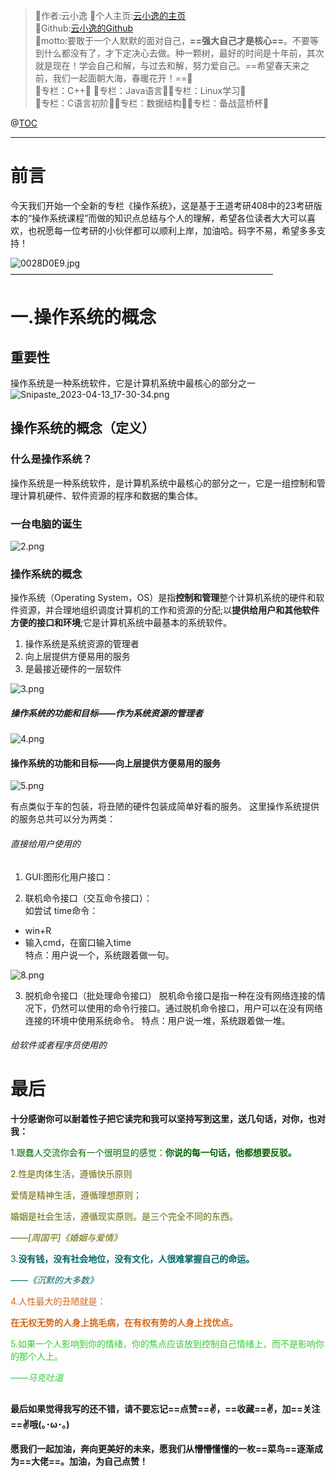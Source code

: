 >🌹作者:云小逸
> 📝个人主页:[云小逸的主页](https://blog.csdn.net/m0\_68865259?spm=1019.2139.3001.5343)\
> 📝Github:[云小逸的Github](https://github.com/NanXing003)\
> 🤟motto:要敢于一个人默默的面对自己，**==强大自己才是核心==**。不要等到什么都没有了，才下定决心去做。种一颗树，最好的时间是十年前，其次就是现在！学会自己和解，与过去和解，努力爱自己。==希望春天来之前，我们一起面朝大海，春暖花开！==🤟\
> 👏专栏：C++👏   👏专栏：Java语言👏👏专栏：Linux学习👏\
> 👏专栏：C语言初阶👏👏专栏：数据结构👏👏专栏：备战蓝桥杯👏

@[TOC](文章目录)

***

# 前言

今天我们开始一个全新的专栏《操作系统》，这是基于王道考研408中的23考研版本的“操作系统课程”而做的知识点总结与个人的理解，希望各位读者大大可以喜欢，也祝愿每一位考研的小伙伴都可以顺利上岸，加油哈。码字不易，希望多多支持！

![0028D0E9.jpg](https://p1-juejin.byteimg.com/tos-cn-i-k3u1fbpfcp/3ee721d847e04cf1bc137a487260786b~tplv-k3u1fbpfcp-watermark.image?)
——————————————————————————————

# 一.操作系统的概念

## 重要性

操作系统是一种系统软件，它是计算机系统中最核心的部分之一
![Snipaste\_2023-04-13\_17-30-34.png](https://p3-juejin.byteimg.com/tos-cn-i-k3u1fbpfcp/4bccdc6336914186875837c794594d0c~tplv-k3u1fbpfcp-watermark.image?)

## 操作系统的概念（定义）

### 什么是操作系统？

操作系统是一种系统软件，是计算机系统中最核心的部分之一，它是一组控制和管理计算机硬件、软件资源的程序和数据的集合体。

### 一台电脑的诞生

![2.png](https://p6-juejin.byteimg.com/tos-cn-i-k3u1fbpfcp/db1c3c9f8d0246e98eea6c9433bca6fe~tplv-k3u1fbpfcp-watermark.image?)

### 操作系统的概念

操作系统（Operating System，OS）是指**控制和管理**整个计算机系统的硬件和软件资源，并合理地组织调度计算机的工作和资源的分配;以**提供给用户和其他软件方便的接口和环境**;它是计算机系统中最基本的系统软件。

1. 操作系统是系统资源的管理者
2. 向上层提供方便易用的服务
3. 是最接近硬件的一层软件

![3.png](https://p1-juejin.byteimg.com/tos-cn-i-k3u1fbpfcp/1d943e4c6b504b00a21e9f8fd73bce37~tplv-k3u1fbpfcp-watermark.image?)

##### 操作系统的功能和目标——作为系统资源的管理者

![4.png](https://p1-juejin.byteimg.com/tos-cn-i-k3u1fbpfcp/db8947f0c88f4c0c92d3b8af5144c3f8~tplv-k3u1fbpfcp-watermark.image?)

#### 操作系统的功能和目标——向上层提供方便易用的服务

![5.png](https://p1-juejin.byteimg.com/tos-cn-i-k3u1fbpfcp/9c3bd038943c4aa2a490897367a8eb13~tplv-k3u1fbpfcp-watermark.image?)

有点类似于车的包装，将丑陋的硬件包装成简单好看的服务。
这里操作系统提供的服务总共可以分为两类：

###### 直接给用户使用的

1. GUI:图形化用户接口：

2. 联机命令接口（交互命令接口）：<br>
如尝试 time命令：
* win+R
* 输入cmd，在窗口输入time<br>
特点：用户说一个，系统跟着做一句。

![8.png](https://p6-juejin.byteimg.com/tos-cn-i-k3u1fbpfcp/1749c74cfcdf451c888817b27084325f~tplv-k3u1fbpfcp-watermark.image?)

3. 脱机命令接口（批处理命令接口）
脱机命令接口是指一种在没有网络连接的情况下，仍然可以使用的命令行接口。通过脱机命令接口，用户可以在没有网络连接的环境中使用系统命令。
特点：用户说一堆，系统跟着做一堆。


###### 给软件或者程序员使用的

# 最后

**十分感谢你可以耐着性子把它读完和我可以坚持写到这里，送几句话，对你，也对我：**

<font color="#006600">1.跟蠢人交流你会有一个很明显的感觉：**你说的每一句话，他都想要反驳。**</font><br />

<font color="#666600">2.性是肉体生活，遵循快乐原则

爱情是精神生活，遵循理想原则；

婚姻是社会生活，遵循现实原则。是三个完全不同的东西。

*——\[周国平]《婚姻与爱情》*</font><br />

<font color="#006666">3.**没有钱，没有社会地位，没有文化，人很难掌握自己的命运。**

*——《沉默的大多数》*</font><br />

<font color="#D2691E">4.人性最大的丑陋就是：

**在无权无势的人身上挑毛病，在有权有势的人身上找优点。**</font><br />

<font color="#32CD32">5.如果一个人影响到你的情绪，你的焦点应该放到控制自己情绪上，而不是影响你的那个人上。

*——马克吐温* </font><br />

##

**最后如果觉得我写的还不错，请不要忘记==点赞==✌，==收藏==✌，加==关注==✌哦(｡･ω･｡)**

**愿我们一起加油，奔向更美好的未来，愿我们从懵懵懂懂的一枚==菜鸟==逐渐成为==大佬==。加油，为自己点赞！**

##
